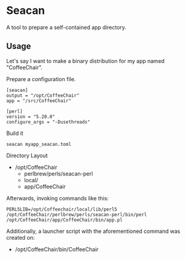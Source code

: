# Seacan

A tool to prepare a self-contained app directory.

## Usage

Let's say I want to make a binary distribution for my app named "CoffeeChair".

Prepare a configuration file.

```
[seacan]
output = "/opt/CoffeeChair"
app = "/src/CoffeeChair"

[perl]
version = "5.20.0"
configure_args = "-Dusethreads"

```

Build it

    seacan myapp_seacan.toml

Directory Layout

- /opt/CoffeeChair
  - perlbrew/perls/seacan-perl
  - local/
  - app/CoffeeChair

Afterwards, invoking commands like this:

    PERL5LIB=/opt/Coffeechair/local/lib/perl5 /opt/CoffeeChair/perlbrew/perls/seacan-perl/bin/perl /opt/CoffeeChair/app/CoffeeChair/bin/app.pl

Additionally, a launcher script with the aforementioned command was created on:
 - /opt/CoffeeChair/bin/CoffeeChair
